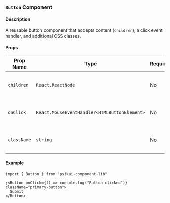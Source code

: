 ### `Button` Component

#### Description

A reusable button component that accepts content (`children`), a click event handler, and additional CSS classes.

#### Props

| Prop Name   | Type                                         | Required | Description                                  |
| ----------- | -------------------------------------------- | -------- | -------------------------------------------- |
| `children`  | `React.ReactNode`                            | No       | Content to display inside the button.        |
| `onClick`   | `React.MouseEventHandler<HTMLButtonElement>` | No       | Function to handle the button's click event. |
| `className` | `string`                                     | No       | Additional CSS class for styling the button. |

#### Example

```tsx
import { Button } from "psikai-component-lib"

;<Button onClick={() => console.log("Button clicked")} className="primary-button">
  Submit
</Button>
```
